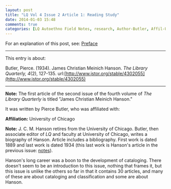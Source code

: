 ```yaml
---
layout: post
title: "LQ Vol 4 Issue 2 Article 1: Reading Study"
date: 2014-01-03 15:48
comments: true
categories: [LQ Autoethno Field Notes, research, Author-Butler, Affil-University of Chicago]
---
```


For an explanation of this post, see:
[Preface](/blog/2013/08/14/lq-autoethnography-research-journal-preface/)

---

This entry is about:

Butler, Pierce. (1934). James Christian Meinich Hanson. *The
Library Quarterly, 4*(2), 127-135.
url:[http://www.jstor.org/stable/4302055](http://www.jstor.org/stable/4302055)

---

**Note:** The first article of the second issue of the fourth
volume of *The Library Quarterly* is titled "James Christian
Meinich Hanson."

It was written by Pierce Butler, who was affiliated with:

**Affiliation:** University of Chicago

**Note:** J. C. M. Hanson retires from the University of Chicago.
Butler, then associate editor of *LQ* and faculty at University of
Chicago, writes a biography of Hanson. Article includes a
bibliography. First work is dated 1889 and last work is dated 1934
(this last work is Hanson's article in the previous issue:
[notes][1]).

[1]: /blog/2014/01/03/lq-vol-4-issue-1-article-6-reading-study/

Hanson's long career was a boon to the development of cataloging.
There doesn't seem to be an introduction to this issue, nothing
that frames it, but this issue is unlike the others so far in that
it contains 30 articles, and many of these are about cataloging
and classification and some are about Hanson.
